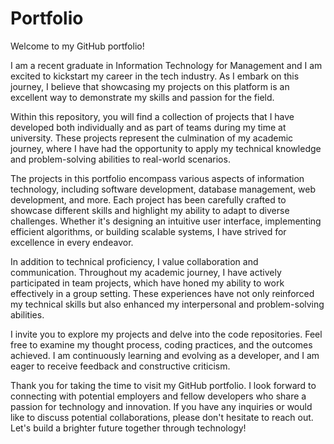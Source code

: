 # Portfolio

Welcome to my GitHub portfolio!

I am a recent graduate in Information Technology for Management and I am excited to kickstart my career in the tech industry. As I embark on this journey, I believe that showcasing my projects on this platform is an excellent way to demonstrate my skills and passion for the field.

Within this repository, you will find a collection of projects that I have developed both individually and as part of teams during my time at university. These projects represent the culmination of my academic journey, where I have had the opportunity to apply my technical knowledge and problem-solving abilities to real-world scenarios.

The projects in this portfolio encompass various aspects of information technology, including software development, database management, web development, and more. Each project has been carefully crafted to showcase different skills and highlight my ability to adapt to diverse challenges. Whether it's designing an intuitive user interface, implementing efficient algorithms, or building scalable systems, I have strived for excellence in every endeavor.

In addition to technical proficiency, I value collaboration and communication. Throughout my academic journey, I have actively participated in team projects, which have honed my ability to work effectively in a group setting. These experiences have not only reinforced my technical skills but also enhanced my interpersonal and problem-solving abilities.

I invite you to explore my projects and delve into the code repositories. Feel free to examine my thought process, coding practices, and the outcomes achieved. I am continuously learning and evolving as a developer, and I am eager to receive feedback and constructive criticism.

Thank you for taking the time to visit my GitHub portfolio. I look forward to connecting with potential employers and fellow developers who share a passion for technology and innovation. If you have any inquiries or would like to discuss potential collaborations, please don't hesitate to reach out. Let's build a brighter future together through technology!
